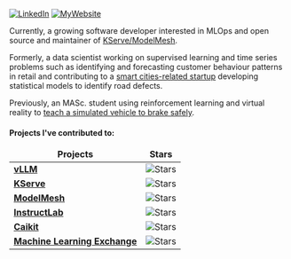 <p>
  <!-- <a href="https://twitter.com/rafvasq" target="_blank"><img alt="Twitter" src="https://img.shields.io/badge/twitter-%231DA1F2.svg?&style=for-the-badge&logo=twitter&logoColor=white" /></a> -->
  <a href="https://www.linkedin.com/in/~rafaelvasquez/" target="_blank"><img alt="LinkedIn" src="https://img.shields.io/badge/linkedin-%230077B5.svg?&style=for-the-badge&logo=linkedin" /></a>
  <a href="https://rafael-vasquez.com/stuff/" target="_blank"><img alt="MyWebsite" src="https://img.shields.io/badge/stuff-%2312100E.svg?&style=for-the-badge&color=green" /></a>
  <!-- <a href="https://medium.com/@th.guibert" target="_blank"><img alt="Medium" src="https://img.shields.io/badge/medium-%2312100E.svg?&style=for-the-badge&logo=medium&logoColor=white" /></a> -->
</p>


<p> 
  
Currently, a growing software developer interested in MLOps and open source and maintainer of [KServe/ModelMesh](https://github.com/kserve/modelmesh-serving).

Formerly, a data scientist working on supervised learning and time series problems such as identifying and forecasting customer behaviour patterns in retail and contributing to a [smart cities-related startup](https://www.irisradgroup.com/) developing statistical models to identify road defects.

Previously, an MASc. student using reinforcement learning and virtual reality to [teach a simulated vehicle to brake safely](https://www.technologyreview.com/2019/04/23/135985/should-a-self-driving-car-protect-a-passenger-or-pedestrian-ideally-both/).

<h4> Projects I've contributed to: </h4>

<table>
  <thead align="center">
    <tr border: none;>
      <td><b>Projects</b></td>
      <td><b>Stars</b></td>
    </tr>
  </thead>
  <tbody>
    <tr>
      <td><a href="https://github.com/vllm-project/vllm"><b>vLLM</b></a></td>
      <td><img alt="Stars" src="https://img.shields.io/github/stars/vllm-project/vllm?style=flat-square&labelColor=343b41"/></td>
    </tr>
    <tr>
      <td><a href="https://github.com/kserve"><b>KServe</b></a></td>
      <td><img alt="Stars" src="https://img.shields.io/github/stars/kserve?style=flat-square&labelColor=343b41"/></td>
    </tr>
    <tr>
      <td><a href="https://github.com/kserve/modelmesh-serving"><b>ModelMesh</b></a></td>
      <td><img alt="Stars" src="https://img.shields.io/github/stars/kserve/modelmesh-serving?style=flat-square&labelColor=343b41"/></td>
    </tr>
    <tr>
      <td><a href="https://github.com/instructlab/instructlab"><b>InstructLab</b></a></td>
      <td><img alt="Stars" src="https://img.shields.io/github/stars/instructlab/instructlab?style=flat-square&labelColor=343b41"/></td>
    </tr>
    <tr>
      <td><a href="https://github.com/caikit/caikit"><b>Caikit</b></a></td>
      <td><img alt="Stars" src="https://img.shields.io/github/stars/caikit/caikit?style=flat-square&labelColor=343b41"/></td>
    </tr>
    <tr>
      <td><a href="https://github.com/machine-learning-exchange/"><b>Machine Learning Exchange</b></a></td>
      <td><img alt="Stars" src="https://img.shields.io/github/stars/machine-learning-exchange/mlx?style=flat-square&labelColor=343b41"/></td>
    </tr>
  </tbody>
</table>

